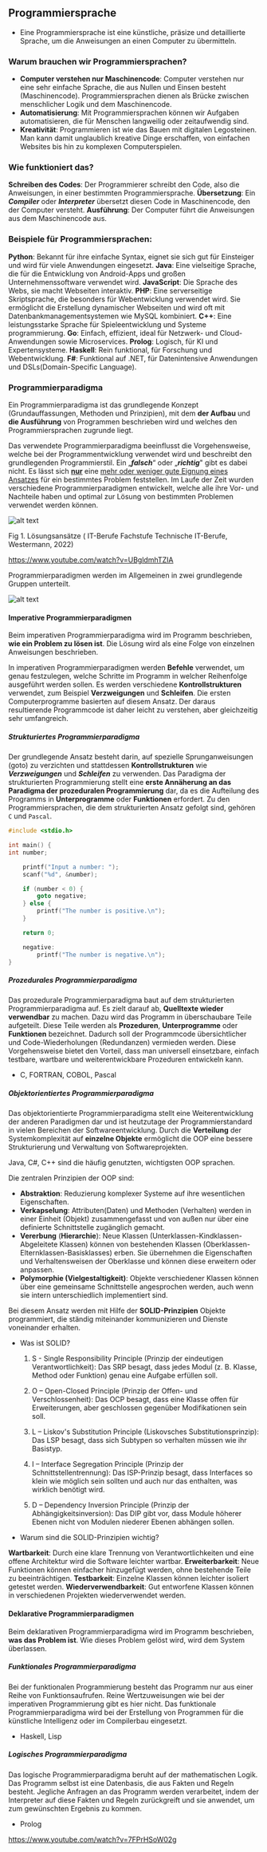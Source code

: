 ## Programmiersprache

- Eine Programmiersprache ist eine künstliche, präsize und detaillierte Sprache, um die Anweisungen an einen Computer zu übermitteln.

### Warum brauchen wir Programmiersprachen?

- **Computer verstehen nur Maschinencode**: Computer verstehen nur eine sehr einfache Sprache, die aus Nullen und Einsen besteht (Maschinencode). Programmiersprachen dienen als Brücke zwischen menschlicher Logik und dem Maschinencode.
- **Automatisierung**: Mit Programmiersprachen können wir Aufgaben automatisieren, die für Menschen langweilig oder zeitaufwendig sind.
- **Kreativität**: Programmieren ist wie das Bauen mit digitalen Legosteinen. Man kann damit unglaublich kreative Dinge erschaffen, von einfachen Websites bis hin zu komplexen Computerspielen.

### Wie funktioniert das?

**Schreiben des Codes**: Der Programmierer schreibt den Code, also die Anweisungen, in einer bestimmten Programmiersprache.
**Übersetzung**: Ein **_Compiler_** oder **_Interpreter_** übersetzt diesen Code in Maschinencode, den der Computer versteht.
**Ausführung**: Der Computer führt die Anweisungen aus dem Maschinencode aus.

### Beispiele für Programmiersprachen:

**Python**: Bekannt für ihre einfache Syntax, eignet sie sich gut für Einsteiger und wird für viele Anwendungen eingesetzt.
**Java**: Eine vielseitige Sprache, die für die Entwicklung von Android-Apps und großen Unternehmenssoftware verwendet wird.
**JavaScript**: Die Sprache des Webs, sie macht Webseiten interaktiv.
**PHP**: Eine serverseitige Skriptsprache, die besonders für Webentwicklung verwendet wird. Sie ermöglicht die Erstellung dynamischer Webseiten und wird oft mit Datenbankmanagementsystemen wie MySQL kombiniert.
**C++**: Eine leistungsstarke Sprache für Spieleentwicklung und Systeme programmierung.
**Go**: Einfach, effizient, ideal für Netzwerk- und Cloud-Anwendungen sowie Microservices.
**Prolog**: Logisch, für KI und Expertensysteme.
**Haskell**: Rein funktional, für Forschung und Webentwicklung.
**F#**: Funktional auf .NET, für Datenintensive Anwendungen und DSLs(Domain-Specific Language).

### Programmierparadigma

Ein Programmierparadigma ist das grundlegende Konzept (Grundauffassungen, Methoden und
Prinzipien), mit dem **der Aufbau** und **die Ausführung** von Programmen beschrieben wird und welches den Programmiersprachen zugrunde liegt.

Das verwendete Programmierparadigma beeinflusst die Vorgehensweise, welche bei der Programmentwicklung verwendet wird und beschreibt den grundlegenden Programmierstil. Ein „**_falsch_**“ oder „**_richtig_**"
gibt es dabei nicht. Es lässt sich <ins>**nur**</ins> eine <ins>mehr oder weniger gute Eignung eines Ansatzes</ins>
für ein bestimmtes Problem feststellen. Im Laufe der Zeit wurden verschiedene Programmierparadigmen entwickelt, welche alle ihre Vor- und Nachteile haben und optimal zur Lösung von bestimmten Problemen verwendet werden können.

![alt text](paradigma.png)

Fig 1. Lösungsansätze ( IT-Berufe Fachstufe Technische IT-Berufe, Westermann, 2022)

https://www.youtube.com/watch?v=UBgldmhTZIA

Programmierparadigmen werden im Allgemeinen in zwei grundlegende Gruppen unterteilt.

![alt text](programierparadigmen.drawio.png)

#### Imperative Programmierparadigmen

Beim imperativen Programmierparadigma wird im Programm beschrieben, **wie ein Problem zu lösen ist**. Die Lösung wird als eine Folge von einzelnen Anweisungen beschrieben.

In imperativen Programmierparadigmen werden **Befehle** verwendet, um genau festzulegen, welche Schritte im Programm in welcher Reihenfolge ausgeführt werden sollen. Es werden verschiedene **Kontrollstrukturen** verwendet, zum Beispiel **Verzweigungen** und **Schleifen**. Die ersten Computerprogramme basierten auf diesem Ansatz. Der daraus resultierende Programmcode ist daher leicht zu verstehen, aber gleichzeitig sehr umfangreich.

##### Strukturiertes Programmierparadigma

Der grundlegende Ansatz besteht darin, auf spezielle Sprunganweisungen (goto) zu verzichten und stattdessen **Kontrollstrukturen** wie **_Verzweigungen_** und **_Schleifen_** zu verwenden. Das Paradigma der strukturierten Programmierung stellt eine **erste Annäherung an das Paradigma der prozeduralen Programmierung** dar, da es die Aufteilung des Programms in **Unterprogramme** oder **Funktionen** erfordert. Zu den Programmiersprachen, die dem strukturierten Ansatz gefolgt sind, gehören `C` und `Pascal`.

```C
#include <stdio.h>

int main() {
int number;

    printf("Input a number: ");
    scanf("%d", &number);

    if (number < 0) {
        goto negative;
    } else {
        printf("The number is positive.\n");
    }

    return 0;

    negative:
        printf("The number is negative.\n");
}

```

##### Prozedurales Programmierparadigma

Das prozedurale Programmierparadigma baut auf dem strukturierten Programmierparadigma auf. Es zielt darauf ab, **Quelltexte wieder verwendbar** zu machen. Dazu wird das Programm in überschaubare Teile aufgeteilt. Diese Teile werden als **Prozeduren**, **Unterprogramme**
oder **Funktionen** bezeichnet.
Dadurch soll der Programmcode übersichtlicher und Code-Wiederholungen (Redundanzen) vermieden werden. Diese Vorgehensweise bietet den Vorteil, dass man universell einsetzbare, einfach testbare, wartbare und weiterentwickbare Prozeduren entwickeln kann.

- C, FORTRAN, COBOL, Pascal

##### Objektorientiertes Programmierparadigma

Das objektorientierte Programmierparadigma stellt eine Weiterentwicklung der anderen Paradigmen dar und ist heutzutage der Programmierstandard in vielen Bereichen der Softwareentwicklung. Durch die **Verteilung** der Systemkomplexität auf **einzelne Objekte** ermöglicht die OOP eine bessere Strukturierung und Verwaltung von Softwareprojekten.

Java, C#, C++ sind die häufig genutzten, wichtigsten OOP sprachen.

Die zentralen Prinzipien der OOP sind:

- **Abstraktion**: Reduzierung komplexer Systeme auf ihre wesentlichen Eigenschaften.
- **Verkapselung**: Attributen(Daten) und Methoden (Verhalten) werden in einer Einheit (Objekt) zusammengefasst und von außen nur über eine definierte Schnittstelle zugänglich gemacht.
- **Vererbung** (**Hierarchie**): Neue Klassen (Unterklassen-Kindklassen-Abgeleitete Klassen) können von bestehenden Klassen (Oberklassen-Elternklassen-Basisklasses) erben. Sie übernehmen die Eigenschaften und Verhaltensweisen der Oberklasse und können diese erweitern oder anpassen.
- **Polymorphie (Vielgestaltigkeit)**: Objekte verschiedener Klassen können über eine gemeinsame Schnittstelle angesprochen werden, auch wenn sie intern unterschiedlich implementiert sind.

Bei diesem Ansatz werden mit Hilfe der **SOLID-Prinzipien** Objekte programmiert, die ständig miteinander kommunizieren und Dienste voneinander erhalten.

- Was ist SOLID?

  1. S - Single Responsibility Principle (Prinzip der eindeutigen Verantwortlichkeit): Das SRP besagt, dass jedes Modul (z. B. Klasse, Method oder Funktion) genau eine Aufgabe erfüllen soll.

  2. O – Open-Closed Principle (Prinzip der Offen- und Verschlossenheit): Das OCP besagt, dass eine Klasse offen für Erweiterungen, aber geschlossen gegenüber Modifikationen sein soll.

  3. L – Liskov's Substitution Principle (Liskovsches Substitutionsprinzip): Das LSP besagt, dass sich Subtypen so verhalten müssen wie ihr Basistyp.

  4. I – Interface Segregation Principle (Prinzip der Schnittstellentrennung): Das ISP-Prinzip besagt, dass Interfaces so klein wie möglich sein sollten und auch nur das enthalten, was wirklich benötigt wird.

  5. D – Dependency Inversion Principle (Prinzip der Abhängigkeitsinversion): Das DIP gibt vor, dass Module höherer Ebenen nicht von Modulen niederer Ebenen abhängen sollen.

- Warum sind die SOLID-Prinzipien wichtig?

**Wartbarkeit**: Durch eine klare Trennung von Verantwortlichkeiten und eine offene Architektur wird die Software leichter wartbar.
**Erweiterbarkeit**: Neue Funktionen können einfacher hinzugefügt werden, ohne bestehende Teile zu beeinträchtigen.
**Testbarkeit**: Einzelne Klassen können leichter isoliert getestet werden.
**Wiederverwendbarkeit**: Gut entworfene Klassen können in verschiedenen Projekten wiederverwendet werden.

#### Deklarative Programmierparadigmen

Beim deklarativen Programmierparadigma wird im Programm beschrieben, **was das Problem ist**. Wie dieses Problem gelöst wird, wird dem System überlassen.

##### Funktionales Programmierparadigma

Bei der funktionalen Programmierung besteht das
Programm nur aus einer Reihe von Funktionsaufrufen. Reine Wertzuweisungen wie bei der imperativen Programmierung gibt es hier nicht. Das funktionale Programmierparadigma wird bei der Erstellung von Programmen für die künstliche
Intelligenz oder im Compilerbau eingesetzt.

- Haskell, Lisp

##### Logisches Programmierparadigma

Das logische Programmierparadigma beruht auf der mathematischen Logik. Das Programm selbst ist eine
Datenbasis, die aus Fakten und Regeln besteht. Jegliche Anfragen an das Programm werden verarbeitet, indem der
Interpreter auf diese Fakten und Regeln zurückgreift und sie anwendet, um zum gewünschten Ergebnis zu kommen.

- Prolog

https://www.youtube.com/watch?v=7FPrHSoW02g
